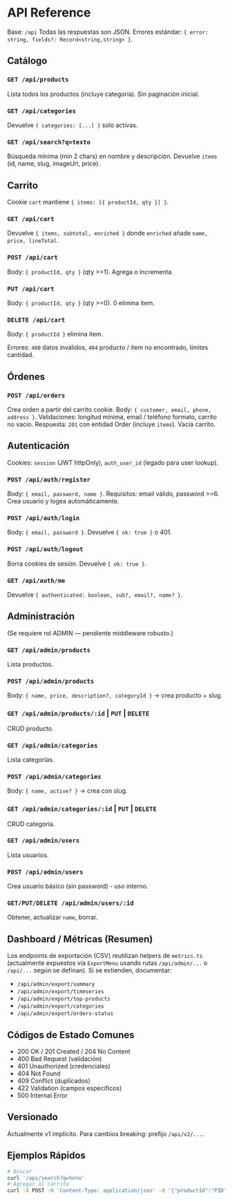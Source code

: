 # API Reference

Base: `/api`
Todas las respuestas son JSON. Errores estándar: `{ error: string, fields?: Record<string,string> }`.

## Catálogo
### `GET /api/products`
Lista todos los productos (incluye categoría). Sin paginación inicial.

### `GET /api/categories`
Devuelve `{ categories: [...] }` solo activas.

### `GET /api/search?q=texto`
Búsqueda mínima (min 2 chars) en nombre y descripción. Devuelve `items` (id, name, slug, imageUrl, price).

## Carrito
Cookie `cart` mantiene `{ items: [{ productId, qty }] }`.

### `GET /api/cart`
Devuelve `{ items, subtotal, enriched }` donde `enriched` añade `name, price, lineTotal`.

### `POST /api/cart`
Body: `{ productId, qty }` (qty >=1). Agrega o incrementa.

### `PUT /api/cart`
Body: `{ productId, qty }` (qty >=0). 0 elimina item.

### `DELETE /api/cart`
Body: `{ productId }` elimina item.

Errores: `400` datos inválidos, `404` producto / item no encontrado, límites cantidad.

## Órdenes
### `POST /api/orders`
Crea orden a partir del carrito cookie. Body: `{ customer, email, phone, address }`.
Validaciones: longitud mínima, email / teléfono formato, carrito no vacío.
Respuesta: `201` con entidad Order (incluye `items`). Vacía carrito.

## Autenticación
Cookies: `session` (JWT httpOnly), `auth_user_id` (legado para user lookup).

### `POST /api/auth/register`
Body: `{ email, password, name }`. Requisitos: email válido, password >=6. Crea usuario y logea automáticamente.

### `POST /api/auth/login`
Body: `{ email, password }`. Devuelve `{ ok: true }` o 401.

### `POST /api/auth/logout`
Borra cookies de sesión. Devuelve `{ ok: true }`.

### `GET /api/auth/me`
Devuelve `{ authenticated: boolean, sub?, email?, name? }`.

## Administración
(Se requiere rol ADMIN — pendiente middleware robusto.)

### `GET /api/admin/products`
Lista productos.
### `POST /api/admin/products`
Body: `{ name, price, description?, categoryId }` -> crea producto + slug.
### `GET /api/admin/products/:id` | `PUT` | `DELETE`
CRUD producto.

### `GET /api/admin/categories`
Lista categorías.
### `POST /api/admin/categories`
Body: `{ name, active? }` -> crea con slug.
### `GET /api/admin/categories/:id` | `PUT` | `DELETE`
CRUD categoría.

### `GET /api/admin/users`
Lista usuarios.
### `POST /api/admin/users`
Crea usuario básico (sin password) - uso interno.
### `GET/PUT/DELETE /api/admin/users/:id`
Obtener, actualizar `name`, borrar.

## Dashboard / Métricas (Resumen)
Los endpoints de exportación (CSV) reutilizan helpers de `metrics.ts` (actualmente expuestos vía `ExportMenu` usando rutas `/api/admin/...` o `/api/...` según se definan). Si se extienden, documentar:
- `/api/admin/export/summary`
- `/api/admin/export/timeseries`
- `/api/admin/export/top-products`
- `/api/admin/export/categories`
- `/api/admin/export/orders-status`

## Códigos de Estado Comunes
- 200 OK / 201 Created / 204 No Content
- 400 Bad Request (validación)
- 401 Unauthorized (credenciales)
- 404 Not Found
- 409 Conflict (duplicados)
- 422 Validation (campos específicos)
- 500 Internal Error

## Versionado
Actualmente v1 implícito. Para cambios breaking: prefijo `/api/v2/...`.

## Ejemplos Rápidos
```bash
# Buscar
curl '/api/search?q=heno'
# Agregar al carrito
curl -X POST -H 'Content-Type: application/json' -d '{"productId":"PID","qty":2}' /api/cart
```
